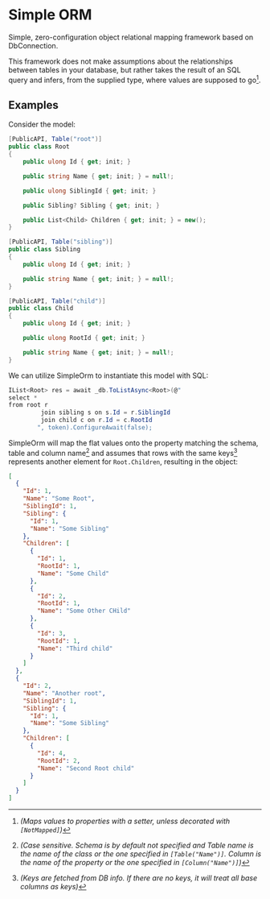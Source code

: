 ﻿# Simple ORM

Simple, zero-configuration object relational mapping framework based on DbConnection.

This framework does not make assumptions about the relationships between tables in your database, but rather takes the
result of an SQL query and infers, from the supplied type, where values are supposed to go[^1].

## Examples

Consider the model:

```csharp
[PublicAPI, Table("root")]
public class Root
{
	public ulong Id { get; init; }

	public string Name { get; init; } = null!;

	public ulong SiblingId { get; init; }

	public Sibling? Sibling { get; init; }

	public List<Child> Children { get; init; } = new();
}

[PublicAPI, Table("sibling")]
public class Sibling
{
	public ulong Id { get; init; }

	public string Name { get; init; } = null!;
}

[PublicAPI, Table("child")]
public class Child
{
	public ulong Id { get; init; }

	public ulong RootId { get; init; }

	public string Name { get; init; } = null!;
}
```

We can utilize SimpleOrm to instantiate this model with SQL:

```csharp
IList<Root> res = await _db.ToListAsync<Root>(@"
select *
from root r
         join sibling s on s.Id = r.SiblingId
         join child c on r.Id = c.RootId
		", token).ConfigureAwait(false);
```

SimpleOrm will map the flat values onto the property matching the schema, table and column name[^2] and assumes that
rows with the same keys[^3] represents another element for `Root.Children`, resulting in the object:

```json
[
  {
    "Id": 1,
    "Name": "Some Root",
    "SiblingId": 1,
    "Sibling": {
      "Id": 1,
      "Name": "Some Sibling"
    },
    "Children": [
      {
        "Id": 1,
        "RootId": 1,
        "Name": "Some Child"
      },
      {
        "Id": 2,
        "RootId": 1,
        "Name": "Some Other CHild"
      },
      {
        "Id": 3,
        "RootId": 1,
        "Name": "Third child"
      }
    ]
  },
  {
    "Id": 2,
    "Name": "Another root",
    "SiblingId": 1,
    "Sibling": {
      "Id": 1,
      "Name": "Some Sibling"
    },
    "Children": [
      {
        "Id": 4,
        "RootId": 2,
        "Name": "Second Root child"
      }
    ]
  }
]
```

[^1]: _(Maps values to properties with a setter, unless decorated with `[NotMapped]`)_
[^2]: _(Case sensitive. Schema is by default not specified and Table name is the name of the class or the one specified
in `[Table("Name")]`. Column is the name of the property or the one specified in `[Column("Name")]`)_
[^3]: _(Keys are fetched from DB info. If there are no keys, it will treat all base columns as keys)_
